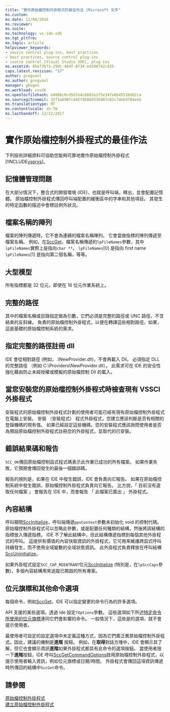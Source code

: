 ```yaml
---
title: "實作原始檔控制外掛程式的最佳作法 |Microsoft 文件"
ms.custom: 
ms.date: 11/04/2016
ms.reviewer: 
ms.suite: 
ms.technology: vs-ide-sdk
ms.tgt_pltfrm: 
ms.topic: article
helpviewer_keywords:
- source control plug-ins, best practices
- best practices, source control plug-ins
- source control [Visual Studio SDK], plug-ins
ms.assetid: 85e73b73-29dc-464f-8734-ed308742c435
caps.latest.revision: "17"
author: gregvanl
ms.author: gregvanl
manager: ghogen
ms.workload: vssdk
ms.openlocfilehash: e406bc0cd5d7e4cb082e1f5e34fa6645538d02ca
ms.sourcegitcommit: 32f1a690fc445f9586d53698fc82c7debd784eeb
ms.translationtype: MT
ms.contentlocale: zh-TW
ms.lasthandoff: 12/22/2017
---
```

# <a name="best-practices-for-implementing-a-source-control-plug-in"></a>實作原始檔控制外掛程式的最佳作法
下列技術詳細資料可協助您能夠可靠地實作原始檔控制外掛程式[!INCLUDE[vsprvs](../code-quality/includes/vsprvs_md.md)]。  
  
## <a name="memory-management-issues"></a>記憶體管理問題  
 在大部分情況下，整合式的開發環境 (IDE)，也就是呼叫端，釋出，並會配置記憶體。 原始檔控制外掛程式傳回呼叫端配置的緩衝區中的字串和其他項目。 其發生的特定函數的描述中會標註例外狀況。  
  
## <a name="arrays-of-file-names"></a>檔案名稱的陣列  
 檔案的陣列傳遞時，它不會為連續的檔案名稱陣列。 它會當做指標的陣列傳遞至檔案名稱。 例如，在[SccGet](../extensibility/sccget-function.md)，檔案名稱傳遞的`lpFileNames`參數，其中`lpFileNames`實際上是指向`char **`。 `lpFileNames`[0] 是指向 first name `lpFileNames`[1] 是指向第二個名稱，等等。  
  
## <a name="large-model"></a>大型模型  
 所有指標都是 32 位元，即使在 16 位元作業系統上。  
  
## <a name="fully-qualified-paths"></a>完整的路徑  
 其中的檔案名稱或目錄指定做為引數，它們必須是完整的路徑或 UNC 路徑，不含結束的反斜線。 負責的原始檔控制外掛程式，以便在轉譯這些相對路徑，如果，這是基礎的原始檔控制系統的需求。  
  
## <a name="specify-a-fully-qualified-path-for-the-registered-dll"></a>指定完整的路徑註冊 dll  
 IDE 會從相對路徑 (例如，.\NewProvider.dll)，不會再載入 Dll。 必須指定 DLL 的完整路徑 （例如 C:\Providers\NewProvider.dll）。 此需求可在 IDE 的安全性強化藉由防止未經授權或模擬的原始檔控制 Dll 的載入。  
  
## <a name="check-for-an-existing-vssci-plug-in-when-you-install-your-source-control-plug-in"></a>當您安裝您的原始檔控制外掛程式時檢查現有 VSSCI 外掛程式  
 安裝程式的原始檔控制外掛程式計劃的使用者可能已經有現有原始檔控制外掛程式在電腦上安裝。 安裝 （安裝程式） 程式外掛程式，您建立應該判斷是否有相關的登錄機碼的現有值。 如果已經設定這些機碼，您的安裝程式應該詢問使用者是否為預設原始檔控制外掛程式註冊您的外掛程式，並取代的已安裝。  
  
## <a name="error-result-codes-and-reporting"></a>錯誤結果碼和報告  
 `SCC_OK`傳回原始檔控制函式程式碼表示此作業已成功的所有檔案。 如果作業失敗，它預期會傳回發生的最後一個錯誤碼。  
  
 報告的規則是，如果在 IDE 中發生錯誤，IDE 會負責向它報告。 如果在原始檔控制系統中發生錯誤，原始檔控制外掛程式負責向它報告。 比方說，「 目前沒有選取任何檔案 」 會報告在 IDE 中，而會報告 「 此檔案已簽出 」 外掛程式。  
  
## <a name="the-context-structure"></a>內容結構  
 呼叫期間[SccInitialize](../extensibility/sccinitialize-function.md)，呼叫端傳遞`ppvContext`參數未初始化 void 的控制代碼。 原始檔控制外掛程式可以忽略此參數，或是配置任何種類的結構，然後將該結構的指標放入傳遞指標。 IDE 不了解此結構中，但此結構傳遞指標到每個其他外掛程式的呼叫。 這提供有價值的內容快取資訊的外掛程式，它可用來維護跨函式呼叫持續發生，而不使用全域變數的全域狀態資訊。 此外掛程式負責釋放在呼叫結構[SccUninitialize](../extensibility/sccuninitialize-function.md)。  
  
 如果外掛程式設定`SCC_CAP_REENTRANT`位元[SccInitialize](../extensibility/sccinitialize-function.md) (特別是，在`lpSccCaps`參數)，多個內容結構用來追蹤已開啟的所有專案。  
  
## <a name="bitflags-and-other-command-options"></a>位元旗標和其他命令選項  
 每個命令，例如[SccGet](../extensibility/sccget-function.md)，IDE 可以指定變更的命令行為的許多選項。  
  
 API 支援的某些選項，透過 ide 設定`fOptions`參數。 這些選項如下所述[特定命令所使用的位元旗標](../extensibility/bitflags-used-by-specific-commands.md)連同它們會影響的命令。 一般情況下，這些是的選項，就不會提示使用者。  
  
 最使用者可設定的設定選項中未定義這種方式，因為它們廣泛異原始檔控制外掛程式。因此，建議的機制是**進階** 按鈕。 例如，在**取得**對話方塊中，IDE 會顯示其了解，但它也會顯示資訊**進階**如果外掛程式都具有此命令的選項按鈕。 當使用者按一下**進階**按鈕，IDE 呼叫[SccGetCommandOptions](../extensibility/sccgetcommandoptions-function.md)啟用原始檔控制外掛程式，以提示使用者輸入資訊，例如位元旗標或日期/時間。 外掛程式會傳回這項資訊傳遞時所傳回的結構中`SccGet`命令。  
  
## <a name="see-also"></a>請參閱  
 [原始檔控制外掛程式](../extensibility/source-control-plug-ins.md)   
 [建立原始檔控制外掛程式](../extensibility/internals/creating-a-source-control-plug-in.md)
